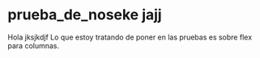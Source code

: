 # prueba_de_noseke jajj
Hola jksjkdjf
Lo que estoy tratando de poner en las pruebas es sobre flex para columnas.

